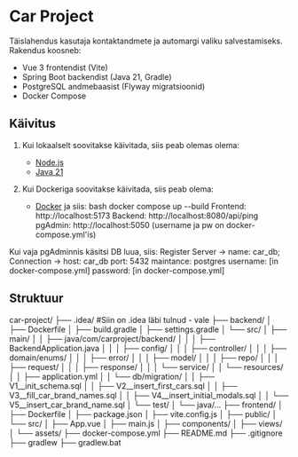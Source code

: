 # Car Project

Täislahendus kasutaja kontaktandmete ja automargi valiku salvestamiseks. Rakendus koosneb:

- Vue 3 frontendist (Vite)
- Spring Boot backendist (Java 21, Gradle)
- PostgreSQL andmebaasist (Flyway migratsioonid)
- Docker Compose

## Käivitus
1. Kui lokaalselt soovitakse käivitada, siis peab olemas olema:
   - [Node.js](https://nodejs.org/) 
   - [Java 21](https://adoptium.net/) 
  
2. Kui Dockeriga soovitakse käivitada, siis peab olema:
   - [Docker](https://www.docker.com/)
ja siis:
  bash
  docker compose up --build
  Frontend: http://localhost:5173
  Backend: http://localhost:8080/api/ping
  pgAdmin: http://localhost:5050 (username ja pw on docker-compose.yml'is)

Kui vaja pgAdminnis käsitsi DB luua, siis: 
Register Server -> name: car_db; 
Connection -> host: car_db
              port: 5432
              maintance: postgres
              username: [in docker-compose.yml]
              password: [in docker-compose.yml]


## Struktuur

car-project/
├── .idea/                          #Siin on .idea läbi tulnud - vale
├── backend/
│   ├── Dockerfile
│   ├── build.gradle
│   ├── settings.gradle
│   └── src/
│       ├── main/
│       │   ├── java/com/carproject/backend/
│       │   │   ├── BackendApplication.java
│       │   │   ├── config/
│       │   │   ├── controller/
│       │   │   ├── domain/enums/
│       │   │   ├── error/
│       │   │   ├── model/
│       │   │   ├── repo/
│       │   │   ├── request/
│       │   │   ├── response/
│       │   │   └── service/
│       │   └── resources/
│       │       ├── application.yml
│       │       └── db/migration/
│       │           ├── V1__init_schema.sql
│       │           ├── V2__insert_first_cars.sql
│       │           ├── V3__fill_car_brand_names.sql
│       │           ├── V4__insert_initial_modals.sql
│       │           └── V5__insert_car_brand_name.sql
│       └── test/
│           └── java/...
├── frontend/
│   ├── Dockerfile
│   ├── package.json
│   ├── vite.config.js
│   ├── public/
│   └── src/
│       ├── App.vue
│       ├── main.js
│       ├── components/
│       ├── views/
│       └── assets/
├── docker-compose.yml
├── README.md
├── .gitignore
├── gradlew
├── gradlew.bat


